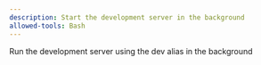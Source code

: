 ```yaml
---
description: Start the development server in the background
allowed-tools: Bash
---
```


Run the development server using the dev alias in the background
